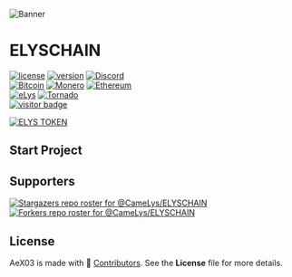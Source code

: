 ![Banner](https://github.com/CameLys/ELYSCHAIN/blob/main/assets/images/NAME_IMAGES_PROJECT)
# ELYSCHAIN
[![license](https://img.shields.io/badge/license-MIT-brightgreen.svg)](https://github.com/CameLys/ELYSCHAIN)
[![version](https://img.shields.io/badge/version-1.0-blue.svg)](https://github.com/CameLys/ELYSCHAIN)
[![Discord](https://img.shields.io/discord/979349329909264414?label=Discord&logo=Discord)](http://discord.gg/xpaxKBEx9t)
<br>
[![Bitcoin](https://img.shields.io/badge/Bitcoin-accepted%20payment-red)](https://img.shields.io/badge/-bc1qsa9hpku5un9uksf8eg6u6qrukyyvddu07e8kmj-lightgrey)
[![Monero](https://img.shields.io/badge/Monero-accepted%20payment-orange)](https://img.shields.io/badge/-8Bo121p2BE8YLN6RoXfggi5Vtjqn5TCvgChopRRRczKtgXLbbWyz6mfMXhteKa7MpJRuxiUtxTmZFZiD8upBL4PsLSf9BPQ-lightgrey)
[![Ethereum](https://img.shields.io/badge/Ethereum-accepted%20payment-blue)](https://img.shields.io/badge/-0x9E85b764DEb1988b9F722Bb292Bf88f2D090026D-lightgrey)
<br>
[![eLys](https://img.shields.io/badge/Site-eLys-pink.svg)](https://eLysiane.eu/)
[![Tornado](https://img.shields.io/badge/NOVA-Tornado%20Cash-brightgreen.svg)](https://img.shields.io/badge/-available%20/09/2022-lightgrey)
<br>
[![visitor badge](https://visitor-badge.laobi.icu/badge?page_id=CameLys.eLys&left_color=gray&right_color=purple&left_text=New%20Visitors%20Today)](https://github.com/CameLys)
<br>

[![ELYS TOKEN](https://img.shields.io/badge/ELYS%20TOKEN-pink.svg)](https://app.bogged.finance/swap?tokenIn=BNB&tokenOut=0xdf31C98e74cf5aD09312f15D454C3C5ac27BcF36&embed=1)

## Start Project


## Supporters
[![Stargazers repo roster for @CameLys/ELYSCHAIN](https://reporoster.com/stars/dark/CameLys/ELYSCHAIN)](https://github.com/CameLys/ELYSCHAIN/stargazers)
[![Forkers repo roster for @CameLys/ELYSCHAIN](https://reporoster.com/forks/dark/CameLys/ELYSCHAIN)](https://github.com/CameLys/ELYSCHAIN/network/members)

## License
AeX03 is made with 🖤 [Contributors](https://github.com/CameLys/ELYSCHAIN/graphs/contributors). See the **License** file for more details.
